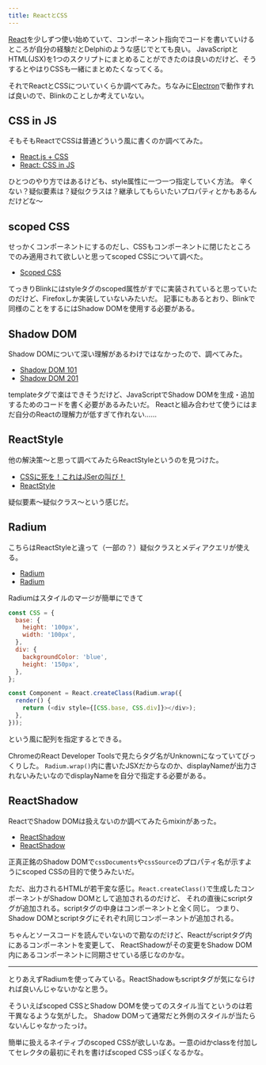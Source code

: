 ```yaml
---
title: ReactとCSS
---
```

[React](https://facebook.github.io/react/)を少しずつ使い始めていて、コンポーネント指向でコードを書いていけるところが自分の経験だとDelphiのような感じでとても良い。
JavaScriptとHTML(JSX)を1つのスクリプトにまとめることができたのは良いのだけど、そうするとやはりCSSも一緒にまとめたくなってくる。

それでReactとCSSについていくらか調べてみた。ちなみに[Electron](http://electron.atom.io/)で動作すれば良いので、Blinkのことしか考えていない。

## CSS in JS

そもそもReactでCSSは普通どういう風に書くのか調べてみた。

- [React.js + CSS](http://qiita.com/koba04/items/0e81a04262e1158dbbe4)
- [React: CSS in JS](https://speakerdeck.com/vjeux/react-css-in-js)

ひとつのやり方ではあるけども、style属性に一つ一つ指定していく方法。
辛くない？疑似要素は？疑似クラスは？継承してもらいたいプロパティとかもあるんだけどな〜

## scoped CSS

せっかくコンポーネントにするのだし、CSSもコンポーネントに閉じたところでのみ適用されて欲しいと思ってscoped CSSについて調べた。

- [Scoped CSS](http://qiita.com/cognitom/items/34170b78b4183e68aa5c)

てっきりBlinkにはstyleタグのscoped属性がすでに実装されていると思っていたのだけど、Firefoxしか実装していないみたいだ。
記事にもあるとおり、Blinkで同様のことをするにはShadow DOMを使用する必要がある。

## Shadow DOM

Shadow DOMについて深い理解があるわけではなかったので、調べてみた。

- [Shadow DOM 101](http://www.html5rocks.com/ja/tutorials/webcomponents/shadowdom/)
- [Shadow DOM 201](http://www.html5rocks.com/ja/tutorials/webcomponents/shadowdom-201/)

templateタグで楽はできそうだけど、JavaScriptでShadow DOMを生成・追加するためのコードを書く必要があるみたいだ。
Reactと組み合わせて使うにはまだ自分のReactの理解力が低すぎて作れない……

## ReactStyle

他の解決策〜と思って調べてみたらReactStyleというのを見つけた。

- [CSSに死を！これはJSerの叫び！](http://0-9.sakura.ne.jp/pub/kbkz_tech/start.html)
- [ReactStyle](https://github.com/js-next/react-style)

疑似要素〜疑似クラス〜という感じだ。

## Radium

こちらはReactStyleと違って（一部の？）疑似クラスとメディアクエリが使える。

- [Radium](http://projects.formidablelabs.com/radium/)
- [Radium](https://github.com/FormidableLabs/radium)

Radiumはスタイルのマージが簡単にできて

```js
const CSS = {
  base: {
    height: '100px',
    width: '100px',
  },
  div: {
    backgroundColor: 'blue',
    height: '150px',
  },
};

const Component = React.createClass(Radium.wrap({
  render() {
    return (<div style={[CSS.base, CSS.div]}></div>);
  },
}));
```

という風に配列を指定するとできる。

ChromeのReact Developer Toolsで見たらタグ名がUnknownになっていてびっくりした。
`Radium.wrap()`内に書いたJSXだからなのか、displayNameが出力されないみたいなのでdisplayNameを自分で指定する必要がある。

## ReactShadow

ReactでShadow DOMは扱えないのか調べてみたらmixinがあった。

- [ReactShadow](http://react-shadow.herokuapp.com/)
- [ReactShadow](https://github.com/Wildhoney/ReactShadow)

正真正銘のShadow DOMで`cssDocuments`や`cssSource`のプロパティ名が示すようにscoped CSSの目的で使うみたいだ。

ただ、出力されるHTMLが若干変な感じ。`React.createClass()`で生成したコンポーネントがShadow DOMとして追加されるのだけど、
それの直後にscriptタグが追加される。scriptタグの中身はコンポーネントと全く同じ。
つまり、Shadow DOMとscriptタグにそれぞれ同じコンポーネントが追加される。

ちゃんとソースコードを読んでいないので勘なのだけど、Reactがscriptタグ内にあるコンポーネントを変更して、
ReactShadowがその変更をShadow DOM内にあるコンポーネントに同期させている感じなのかな。

---

とりあえずRadiumを使ってみている。ReactShadowもscriptタグが気にならければ良いんじゃないかなと思う。

そういえばscoped CSSとShadow DOMを使ってのスタイル当てというのは若干異なるような気がした。
Shadow DOMって通常だと外側のスタイルが当たらないんじゃなかったっけ。

簡単に扱えるネイティブのscoped CSSが欲しいなあ。一意のidかclassを付加してセレクタの最初にそれを書けばscoped CSSっぽくなるかな。
